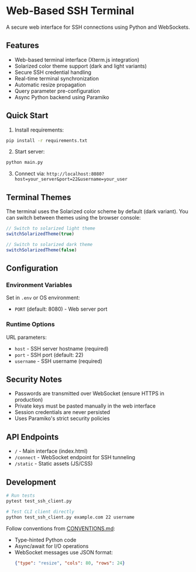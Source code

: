 # Web-Based SSH Terminal

A secure web interface for SSH connections using Python and WebSockets.

## Features

- Web-based terminal interface (Xterm.js integration)
- Solarized color theme support (dark and light variants)
- Secure SSH credential handling
- Real-time terminal synchronization
- Automatic resize propagation
- Query parameter pre-configuration
- Async Python backend using Paramiko

## Quick Start

1. Install requirements:
```bash
pip install -r requirements.txt
```

2. Start server:
```bash
python main.py
```

3. Connect via:
`http://localhost:8080?host=your_server&port=22&username=your_user`

## Terminal Themes

The terminal uses the Solarized color scheme by default (dark variant). You can switch between themes using the browser console:

```javascript
// Switch to solarized light theme
switchSolarizedTheme(true)

// Switch to solarized dark theme  
switchSolarizedTheme(false)
```

## Configuration

### Environment Variables
Set in `.env` or OS environment:

- `PORT` (default: 8080) - Web server port

### Runtime Options
URL parameters:
- `host` - SSH server hostname (required)
- `port` - SSH port (default: 22)
- `username` - SSH username (required)

## Security Notes

- Passwords are transmitted over WebSocket (ensure HTTPS in production)
- Private keys must be pasted manually in the web interface
- Session credentials are never persisted
- Uses Paramiko's strict security policies

## API Endpoints

- `/` - Main interface (index.html)
- `/connect` - WebSocket endpoint for SSH tunneling
- `/static` - Static assets (JS/CSS)

## Development

```bash
# Run tests
pytest test_ssh_client.py

# Test CLI client directly
python test_ssh_client.py example.com 22 username
```

Follow conventions from [CONVENTIONS.md](CONVENTIONS.md):
- Type-hinted Python code
- Async/await for I/O operations
- WebSocket messages use JSON format:
  ```json
  {"type": "resize", "cols": 80, "rows": 24}
  ```
